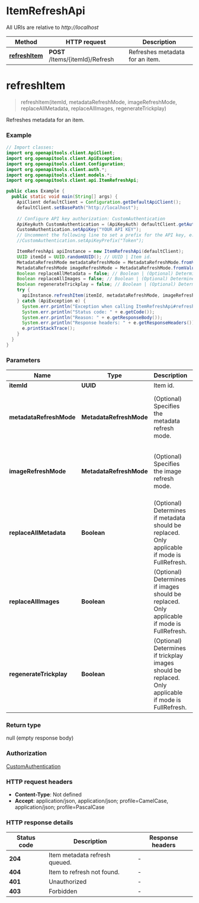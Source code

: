 # ItemRefreshApi

All URIs are relative to *http://localhost*

| Method | HTTP request | Description |
|------------- | ------------- | -------------|
| [**refreshItem**](ItemRefreshApi.md#refreshItem) | **POST** /Items/{itemId}/Refresh | Refreshes metadata for an item. |


<a id="refreshItem"></a>
# **refreshItem**
> refreshItem(itemId, metadataRefreshMode, imageRefreshMode, replaceAllMetadata, replaceAllImages, regenerateTrickplay)

Refreshes metadata for an item.

### Example
```java
// Import classes:
import org.openapitools.client.ApiClient;
import org.openapitools.client.ApiException;
import org.openapitools.client.Configuration;
import org.openapitools.client.auth.*;
import org.openapitools.client.models.*;
import org.openapitools.client.api.ItemRefreshApi;

public class Example {
  public static void main(String[] args) {
    ApiClient defaultClient = Configuration.getDefaultApiClient();
    defaultClient.setBasePath("http://localhost");
    
    // Configure API key authorization: CustomAuthentication
    ApiKeyAuth CustomAuthentication = (ApiKeyAuth) defaultClient.getAuthentication("CustomAuthentication");
    CustomAuthentication.setApiKey("YOUR API KEY");
    // Uncomment the following line to set a prefix for the API key, e.g. "Token" (defaults to null)
    //CustomAuthentication.setApiKeyPrefix("Token");

    ItemRefreshApi apiInstance = new ItemRefreshApi(defaultClient);
    UUID itemId = UUID.randomUUID(); // UUID | Item id.
    MetadataRefreshMode metadataRefreshMode = MetadataRefreshMode.fromValue("None"); // MetadataRefreshMode | (Optional) Specifies the metadata refresh mode.
    MetadataRefreshMode imageRefreshMode = MetadataRefreshMode.fromValue("None"); // MetadataRefreshMode | (Optional) Specifies the image refresh mode.
    Boolean replaceAllMetadata = false; // Boolean | (Optional) Determines if metadata should be replaced. Only applicable if mode is FullRefresh.
    Boolean replaceAllImages = false; // Boolean | (Optional) Determines if images should be replaced. Only applicable if mode is FullRefresh.
    Boolean regenerateTrickplay = false; // Boolean | (Optional) Determines if trickplay images should be replaced. Only applicable if mode is FullRefresh.
    try {
      apiInstance.refreshItem(itemId, metadataRefreshMode, imageRefreshMode, replaceAllMetadata, replaceAllImages, regenerateTrickplay);
    } catch (ApiException e) {
      System.err.println("Exception when calling ItemRefreshApi#refreshItem");
      System.err.println("Status code: " + e.getCode());
      System.err.println("Reason: " + e.getResponseBody());
      System.err.println("Response headers: " + e.getResponseHeaders());
      e.printStackTrace();
    }
  }
}
```

### Parameters

| Name | Type | Description  | Notes |
|------------- | ------------- | ------------- | -------------|
| **itemId** | **UUID**| Item id. | |
| **metadataRefreshMode** | **MetadataRefreshMode**| (Optional) Specifies the metadata refresh mode. | [optional] [default to None] [enum: None, ValidationOnly, Default, FullRefresh] |
| **imageRefreshMode** | **MetadataRefreshMode**| (Optional) Specifies the image refresh mode. | [optional] [default to None] [enum: None, ValidationOnly, Default, FullRefresh] |
| **replaceAllMetadata** | **Boolean**| (Optional) Determines if metadata should be replaced. Only applicable if mode is FullRefresh. | [optional] [default to false] |
| **replaceAllImages** | **Boolean**| (Optional) Determines if images should be replaced. Only applicable if mode is FullRefresh. | [optional] [default to false] |
| **regenerateTrickplay** | **Boolean**| (Optional) Determines if trickplay images should be replaced. Only applicable if mode is FullRefresh. | [optional] [default to false] |

### Return type

null (empty response body)

### Authorization

[CustomAuthentication](../README.md#CustomAuthentication)

### HTTP request headers

 - **Content-Type**: Not defined
 - **Accept**: application/json, application/json; profile=CamelCase, application/json; profile=PascalCase

### HTTP response details
| Status code | Description | Response headers |
|-------------|-------------|------------------|
| **204** | Item metadata refresh queued. |  -  |
| **404** | Item to refresh not found. |  -  |
| **401** | Unauthorized |  -  |
| **403** | Forbidden |  -  |

